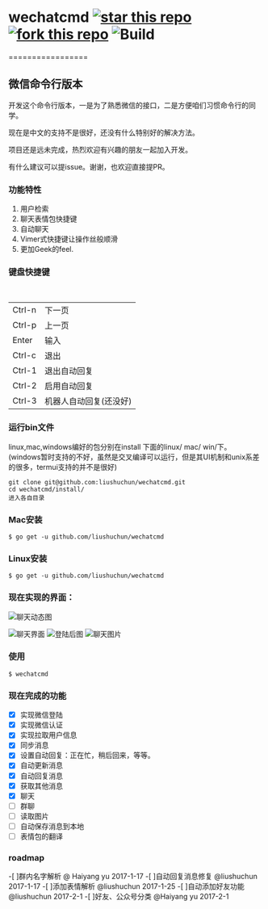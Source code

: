 # wechatcmd  [![star this repo](http://github-svg-buttons.herokuapp.com/star.svg?user=liushuchun&repo=wechatcmd&style=flat&background=1081C1)](http://github.com/liushuchun/wechatcmd) [![fork this repo](http://github-svg-buttons.herokuapp.com/fork.svg?user=liushuchun&repo=wechatcmd&style=flat&background=1081C1)](http://github.com/liushuchun/wechatcmd/fork) ![Build](https://img.shields.io/appveyor/ci/gruntjs/grunt.svg)
=================
## 微信命令行版本
开发这个命令行版本，一是为了熟悉微信的接口，二是方便咱们习惯命令行的同学。

现在是中文的支持不是很好，还没有什么特别好的解决方法。

项目还是远未完成，热烈欢迎有兴趣的朋友一起加入开发。

有什么建议可以提issue。谢谢，也欢迎直接提PR。


### 功能特性

1. 用户检索
2. 聊天表情包快捷键
3. 自动聊天
4. Vimer式快捷键让操作丝般顺滑
5. 更加Geek的feel.


### 键盘快捷键


<table>
    <tr><td>Ctrl-n</td><td>下一页</td></tr>
    <tr><td>Ctrl-p</td><td>上一页</td></tr>
    <tr><td>Enter</td><td>输入</td></tr>
    <tr><td>Ctrl-c</td><td>退出</td></tr>
    <tr><td>Ctrl-1</td><td>退出自动回复</td></tr>
    <tr><td>Ctrl-2</td><td>启用自动回复</td></tr>
    <tr><td>Ctrl-3</td><td>机器人自动回复(还没好)</td></tr>
</table>

### 运行bin文件
linux,mac,windows编好的包分别在install 下面的linux/ mac/ win/下。(windows暂时支持的不好，虽然是交叉编译可以运行，但是其UI机制和unix系差的很多，termui支持的并不是很好)

```
git clone git@github.com:liushuchun/wechatcmd.git
cd wechatcmd/install/
进入各自目录
```


### Mac安装

	$ go get -u github.com/liushuchun/wechatcmd


### Linux安装

	$ go get -u github.com/liushuchun/wechatcmd


### 现在实现的界面：

![聊天动态图](https://raw.githubusercontent.com/liushuchun/wechatcmd/master/img/show.gif)

![聊天界面](https://raw.githubusercontent.com/liushuchun/wechatcmd/master/img/wechatcmd-0.png)
![登陆后图](https://raw.githubusercontent.com/liushuchun/wechatcmd/master/img/wechatcmd-1.png)
![聊天图片](https://raw.githubusercontent.com/liushuchun/wechatcmd/master/img/wechatcmd-2.png)




### 使用

	$ wechatcmd

### 现在完成的功能
- [x] 实现微信登陆
- [x] 实现微信认证
- [x] 实现拉取用户信息
- [x] 同步消息
- [x] 设置自动回复：正在忙，稍后回来，等等。
- [x] 自动更新消息
- [x] 自动回复消息
- [x] 获取其他消息
- [x] 聊天
- [ ] 群聊
- [ ] 读取图片
- [ ] 自动保存消息到本地
- [ ] 表情包的翻译

### roadmap
 -[ ]群内名字解析 @ Haiyang yu 2017-1-17
 -[ ]自动回复消息修复 @liushuchun 2017-1-17
 -[ ]添加表情解析 @liushuchun 2017-1-25
 -[ ]自动添加好友功能 @liushuchun 2017-2-1
 -[ ]好友、公众号分类 @Haiyang yu 2017-2-1
